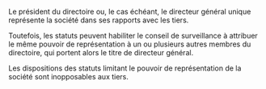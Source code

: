 Le président du directoire ou, le cas échéant, le directeur général unique représente la société dans ses rapports avec les tiers.

Toutefois, les statuts peuvent habiliter le conseil de surveillance à attribuer le même pouvoir de représentation à un ou plusieurs autres membres du directoire, qui portent alors le titre de directeur général.

Les dispositions des statuts limitant le pouvoir de représentation de la société sont inopposables aux tiers.
